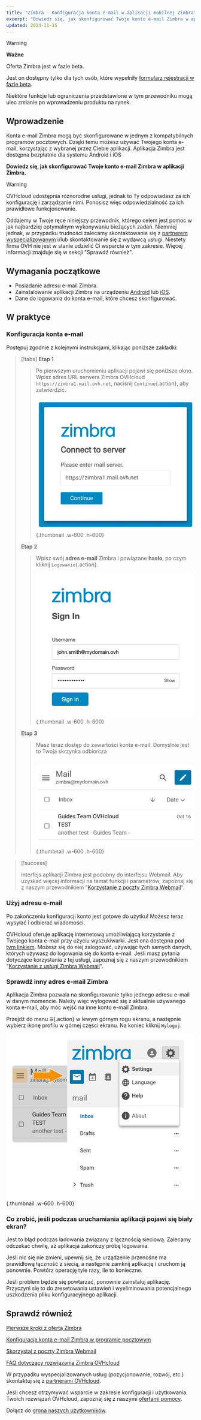 ```yaml
---
title: "Zimbra - Konfiguracja konta e-mail w aplikacji mobilnej Zimbra"
excerpt: "Dowiedz się, jak skonfigurować Twoje konto e-mail Zimbra w aplikacji mobilnej Zimbra dostępnej dla systemu Android i iOS"
updated: 2024-11-15
---
```


<style>
.w-600 {
  max-width:600px !important;
}
.h-600 {
  max-height:600px !important;
}
</style>

> [!warning]
>
> **Ważne**
>
> Oferta Zimbra jest w fazie beta.
>
> Jest on dostępny tylko dla tych osób, które wypełniły [formularz rejestracji w fazie beta](https://labs.ovhcloud.com/en/zimbra-beta/).
>
> Niektóre funkcje lub ograniczenia przedstawione w tym przewodniku mogą ulec zmianie po wprowadzeniu produktu na rynek.

## Wprowadzenie

Konta e-mail Zimbra mogą być skonfigurowane w jednym z kompatybilnych programów pocztowych. Dzięki temu możesz używać Twojego konta e-mail, korzystając z wybranej przez Ciebie aplikacji. Aplikacja Zimbra jest dostępna bezpłatnie dla systemu Android i iOS

**Dowiedz się, jak skonfigurować Twoje konto e-mail Zimbra w aplikacji Zimbra.**

> [!warning]
>
> OVHcloud udostępnia różnorodne usługi, jednak to Ty odpowiadasz za ich konfigurację i zarządzanie nimi. Ponosisz więc odpowiedzialność za ich prawidłowe funkcjonowanie.
>
> Oddajemy w Twoje ręce niniejszy przewodnik, którego celem jest pomoc w jak najbardziej optymalnym wykonywaniu bieżących zadań. Niemniej jednak, w przypadku trudności zalecamy skontaktowanie się z [partnerem wyspecjalizowanym](/links/partner) i/lub skontaktowanie się z wydawcą usługi. Niestety firma OVH nie jest w stanie udzielić Ci wsparcia w tym zakresie. Więcej informacji znajduje się w sekcji "Sprawdź również".

## Wymagania początkowe

- Posiadanie adresu e-mail Zimbra.
- Zainstalowanie aplikacji Zimbra na urządzeniu [Android](https://play.google.com/store/apps/details?id=com.zimbra.modernapp&hl=pl) lub [iOS](https://apps.apple.com/cm/app/zimbra-email-collaboration/id1554848550).
- Dane do logowania do konta e-mail, które chcesz skonfigurować.

## W praktyce

### Konfiguracja konta e-mail

Postępuj zgodnie z kolejnymi instrukcjami, klikając poniższe zakładki:

> [!tabs]
> **Etap 1**
>>
>> Po pierwszym uruchomieniu aplikacji pojawi się poniższe okno. Wpisz adres URL serwera Zimbra OVHcloud `https://zimbra1.mail.ovh.net`, naciśnij `Continue`{.action}, aby zatwierdzić.
>>
>> ![zimbra_app](images/zimbra_app_connect01.png){.thumbnail .w-600 .h-600}
>>
> **Etap 2**
>>
>> Wpisz swój **adres e-mail** Zimbra i powiązane **hasło**, po czym kliknij `Logowanie`{.action}.
>>
>> ![zimbra_app](images/zimbra_app_connect02.png){.thumbnail .w-600 .h-600}
>>
> **Etap 3**
>>
>> Masz teraz dostęp do zawartości konta e-mail. Domyślnie jest to Twoja skrzynka odbiorcza <br><br>
>>
>> ![zimbra_app](images/zimbra_app_inbox01.png){.thumbnail .w-600 .h-600}


> [!success]
>
> Interfejs aplikacji Zimbra jest podobny do interfejsu Webmail. Aby uzyskać więcej informacji na temat funkcji i parametrów, zapoznaj się z naszym przewodnikiem "[Korzystanie z poczty Zimbra Webmail](/pages/web_cloud/email_and_collaborative_solutions/mx_plan/email_zimbra)".

### Użyj adresu e-mail

Po zakończeniu konfiguracji konto jest gotowe do użytku! Możesz teraz wysyłać i odbierać wiadomości.

OVHcloud oferuje aplikację internetową umożliwiającą korzystanie z Twojego konta e-mail przy użyciu wyszukiwarki. Jest ona dostępna pod [tym linkiem](/links/web/email). Możesz się do niej zalogować, używając tych samych danych, których używasz do logowania się do konta e-mail. Jeśli masz pytania dotyczące korzystania z tej usługi, zapoznaj się z naszym przewodnikiem "[Korzystanie z usługi Zimbra Webmail](/pages/web_cloud/email_and_collaborative_solutions/)".

### Sprawdź inny adres e-mail Zimbra <a name="modify-settings"></a>

Aplikacja Zimbra pozwala na skonfigurowanie tylko jednego adresu e-mail w danym momencie. Należy więc wylogować się z aktualnie używanego konta e-mail, aby móc wejść na inne konto e-mail Zimbra.

Przejdź do menu `☰`{.action} w lewym górnym rogu ekranu, a następnie wybierz ikonę profilu w górnej części ekranu. Na koniec kliknij `Wyloguj`.

![Zimbra_App](images/Zimbra_App_Settings01.png){.thumbnail .w-600 .h-600}

### Co zrobić, jeśli podczas uruchamiania aplikacji pojawi się biały ekran?

Jest to błąd podczas ładowania związany z łącznością sieciową. Zalecamy odczekać chwilę, aż aplikacja zakończy próbę logowania.

Jeśli nic się nie zmieni, upewnij się, że urządzenie przenośne ma prawidłową łączność z siecią, a następnie zamknij aplikację i uruchom ją ponownie. Powtórz operację tyle razy, ile to konieczne.

Jeśli problem będzie się powtarzać, ponownie zainstaluj aplikację. Przyczyni się to do zresetowania ustawień i wyeliminowania potencjalnego uszkodzenia pliku konfiguracyjnego aplikacji.

## Sprawdź również <a name="go-further"></a>

[Pierwsze kroki z ofertą Zimbra](/pages/web_cloud/email_and_collaborative_solutions/zimbra/getting_started_zimbra)

[Konfiguracja konta e-mail Zimbra w programie pocztowym](/pages/web_cloud/email_and_collaborative_solutions/zimbra/zimbra_mail_apps)

[Skorzystaj z poczty Zimbra Webmail](/pages/web_cloud/email_and_collaborative_solutions/mx_plan/email_zimbra)

[FAQ dotyczący rozwiązania Zimbra OVHcloud](/pages/web_cloud/email_and_collaborative_solutions/mx_plan/faq-zimbra)

W przypadku wyspecjalizowanych usług (pozycjonowanie, rozwój, etc.) skontaktuj się z [partnerami OVHcloud](/links/partner).

Jeśli chcesz otrzymywać wsparcie w zakresie konfiguracji i użytkowania Twoich rozwiązań OVHcloud, zapoznaj się z naszymi [ofertami pomocy](/links/support).

Dołącz do [grona naszych użytkowników](/links/community).